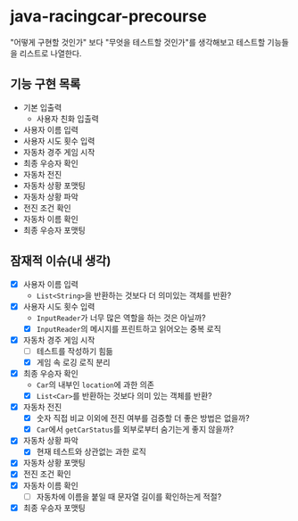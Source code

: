 # java-racingcar-precourse

"어떻게 구현할 것인가" 보다 "무엇을 테스트할 것인가"를 생각해보고 테스트할 기능들을 리스트로 나열한다.

## 기능 구현 목록
- 기본 입출력
  - 사용자 친화 입출력
- 사용자 이름 입력
- 사용자 시도 횟수 입력
- 자동차 경주 게임 시작
- 최종 우승자 확인
- 자동차 전진
- 자동차 상황 포맷팅
- 자동차 상황 파악
- 전진 조건 확인
- 자동차 이름 확인
- 최종 우승자 포맷팅


## 잠재적 이슈(내 생각)
- [x] 사용자 이름 입력
  - `List<String>`을 반환하는 것보다 더 의미있는 객체를 반환? 
- [x] 사용자 시도 횟수 입력
  - `InputReader`가 너무 많은 역할을 하는 것은 아닐까?
  - [x] `InputReader`의 메시지를 프린트하고 읽어오는 중복 로직
- [x] 자동차 경주 게임 시작
  - [ ] 테스트를 작성하기 힘듦
  - [x] 게임 속 로깅 로직 분리
- [x] 최종 우승자 확인
  - `Car`의 내부인 `location`에 과한 의존
  - [x] `List<Car>`를 반환하는 것보다 의미 있는 객체를 반환?
- [x] 자동차 전진
  - [x] 숫자 직접 비교 이외에 전진 여부를 검증할 더 좋은 방법은 없을까?
  - [x] `Car`에서 `getCarStatus`를 외부로부터 숨기는게 좋지 않을까?
- [x] 자동차 상황 파악
  - [x] 현재 테스트와 상관없는 과한 로직 
- [x] 자동차 상황 포맷팅
- [x] 전진 조건 확인
- [x] 자동차 이름 확인
  - [ ] 자동차에 이름을 붙일 때 문자열 길이를 확인하는게 적절?
- [x] 최종 우승자 포맷팅
